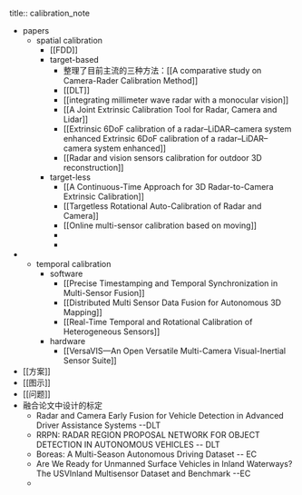 title:: calibration_note

- papers
	- spatial calibration
		- [[FDD]]
		- target-based
			- 整理了目前主流的三种方法：[[A comparative study on Camera-Rader Calibration Method]]
			- [[DLT]]
			- [[integrating millimeter wave radar with a monocular vision]]
			- [[A Joint Extrinsic Calibration Tool for Radar, Camera and Lidar]]
			- [[Extrinsic 6DoF calibration of a radar–LiDAR–camera system enhanced Extrinsic 6DoF calibration of a radar–LiDAR–camera system enhanced]]
			- [[Radar and vision sensors calibration for outdoor 3D reconstruction]]
		- target-less
			- [[A Continuous-Time Approach for 3D Radar-to-Camera Extrinsic Calibration]]
			- [[Targetless Rotational Auto-Calibration of Radar and Camera]]
			- [[Online multi-sensor calibration based on moving]]
			-
			-
-
	- temporal calibration
		- software
			- [[Precise Timestamping and Temporal Synchronization in Multi-Sensor Fusion]]
			- [[Distributed Multi Sensor Data Fusion for Autonomous 3D Mapping]]
			- [[Real-Time Temporal and Rotational Calibration of Heterogeneous Sensors]]
		- hardware
			- [[VersaVIS—An Open Versatile Multi-Camera Visual-Inertial Sensor Suite]]
- [[方案]]
- [[图示]]
- [[问题]]
- 融合论文中设计的标定
	- Radar and Camera Early Fusion for Vehicle Detection in Advanced Driver Assistance Systems --DLT
	- RRPN: RADAR REGION PROPOSAL NETWORK FOR OBJECT DETECTION IN AUTONOMOUS VEHICLES -- DLT
	- Boreas: A Multi-Season Autonomous Driving Dataset -- EC
	- Are We Ready for Unmanned Surface Vehicles in Inland Waterways? The USVInland Multisensor Dataset and Benchmark --EC
	-